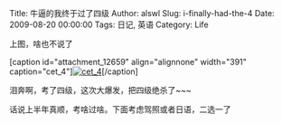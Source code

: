 Title: 牛逼的我终于过了四级
Author: alswl
Slug: i-finally-had-the-4
Date: 2009-08-20 00:00:00
Tags: 日记, 英语
Category: Life

上图，啥也不说了

[caption id="attachment_12659" align="alignnone" width="391"
caption="cet_4"][![cet_4](https://ohsolnxaa.qnssl.com/2009/08/Snap1.jpg)](https://ohsolnxaa.qnssl.com/2009/08/Snap1.jpg)[/caption]

泪奔啊，考了四级，这次大爆发，把四级绝杀了~~~

话说上半年真顺，考啥过啥。下面考虑驾照或者日语，二选一了

